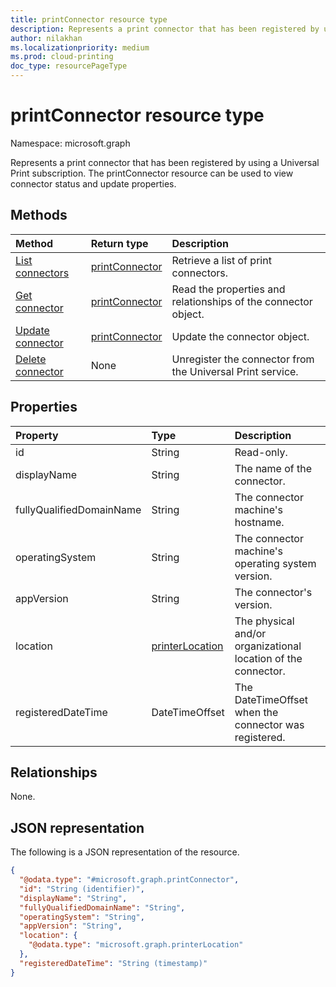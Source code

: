 ```yaml
---
title: printConnector resource type
description: Represents a print connector that has been registered by using a Universal Print subscription. The printConnector resource can be used to view connector status and update properties.
author: nilakhan
ms.localizationpriority: medium
ms.prod: cloud-printing
doc_type: resourcePageType
---
```


# printConnector resource type

Namespace: microsoft.graph

Represents a print connector that has been registered by using a Universal Print subscription. The printConnector resource can be used to view connector status and update properties.

## Methods
|Method|Return type|Description|
|:---|:---|:---|
| [List connectors](../api/print-list-connectors.md) | [printConnector](printconnector.md) | Retrieve a list of print connectors. |
| [Get connector](../api/printconnector-get.md) | [printConnector](printconnector.md) | Read the properties and relationships of the connector object. |
| [Update connector](../api/printconnector-update.md) | [printConnector](printconnector.md) | Update the connector object. |
| [Delete connector](../api/printconnector-delete.md) | None | Unregister the connector from the Universal Print service. |

## Properties
|Property|Type|Description|
|:---|:---|:---|
|id|String| Read-only.|
|displayName|String|The name of the connector.|
|fullyQualifiedDomainName|String|The connector machine's hostname.|
|operatingSystem|String|The connector machine's operating system version.|
|appVersion|String|The connector's version.|
|location|[printerLocation](printerlocation.md)|The physical and/or organizational location of the connector.|
|registeredDateTime|DateTimeOffset|The DateTimeOffset when the connector was registered.|

## Relationships
None.

## JSON representation
The following is a JSON representation of the resource.
<!-- {
  "blockType": "resource",
  "keyProperty": "id",
  "@odata.type": "microsoft.graph.printConnector",
  "openType": false
}
-->
``` json
{
  "@odata.type": "#microsoft.graph.printConnector",
  "id": "String (identifier)",
  "displayName": "String",
  "fullyQualifiedDomainName": "String",
  "operatingSystem": "String",
  "appVersion": "String",
  "location": {
    "@odata.type": "microsoft.graph.printerLocation"
  },
  "registeredDateTime": "String (timestamp)"
}
```
